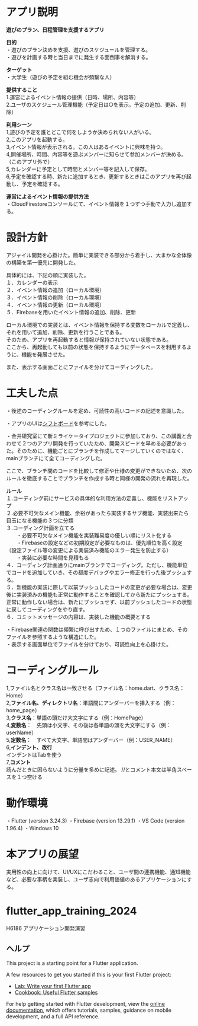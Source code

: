 # アプリ説明

**遊びのプラン、日程管理を支援するアプリ**

**目的**  
・遊びのプラン決めを支援、遊びのスケジュールを管理する。  
・遊びを計画する時と当日までに発生する面倒事を解消する。  

**ターゲット**  
・大学生（遊びの予定を組む機会が頻繫な人）  

**提供すること**  
1.運営によるイベント情報の提供（日時、場所、内容等）  
2.ユーザのスケジュール管理機能（予定日は○を表示。予定の追加、更新、削除）  

**利用シーン**  
1,遊びの予定を誰とどこで何をしようか決められない人がいる。  
2,このアプリを起動する。  
3,イベント情報が表示される。この人はあるイベントに興味を持つ。  
4,開催場所、時間、内容等を遊ぶメンバーに知らせて参加メンバーが決める。（このアプリ外で）  
5,カレンダーに予定として時間とメンバー等を記入して保存。  
6,予定を確認する時、新たに追加するとき、更新するときはこのアプリを再び起動し、予定を確認する。  

**運営によるイベント情報の提供方法**  
・CloudFirestoreコンソールにて、イベント情報を１つずつ手動で入力し追加する。  

# 設計方針

アジャイル開発を心掛けた。簡単に実装できる部分から着手し、大まかな全体像の構築を第一優先に開発した。  

具体的には、下記の順に実装した。  
１．カレンダーの表示  
２．イベント情報の追加（ローカル環境）  
３．イベント情報の削除（ローカル環境）  
４．イベント情報の更新（ローカル環境）  
５．Firebaseを用いたイベント情報の追加、削除、更新  

ローカル環境での実装とは、イベント情報を保持する変数をローカルで定義し、それを用いて追加、削除、更新を行うことである。  
そのため、アプリを再起動すると情報が保持されていない状態である。  
ここから、再起動しても以前の状態を保持するようにデータベースを利用するように、機能を発展させた。  

また、表示する画面ごとにファイルを分けてコーディングした。

# 工夫した点

・後述のコーディングルールを定め、可読性の高いコードの記述を意識した。

・アプリのUIは[シフトボード](https://shiftboard.jp/)を参考にした。

・金井研究室にて新ミライケータイプロジェクトに参加しており、この講義と合わせて２つのアプリ開発を行っていたため、開発スピードを早める必要があった。そのために、機能ごとにブランチを作成してマージしていくのではなく、mainブランチにて全てコーディングした。

ここで、ブランチ間のコードを比較して修正や仕様の変更ができないため、次のルールを徹底することでブランチを作成する時と同様の開発の流れを再現した。  

**ルール**  
１.コーディング前にサービスの具体的な利用方法の定義し、機能をリストアップ  
２.必要不可欠なメイン機能、余裕があったら実装するサブ機能、実装出来たら目玉になる機能の３つに分類  
３.コーディング計画を立てる  
&emsp;&emsp;・必要不可欠なメイン機能を実装難易度の優しい順にリスト化する  
&emsp;&emsp;・Firebaseの設定などの初期設定が必要なものは、優先順位を高く設定（設定ファイル等の変更による実装済み機能のエラー発生を防止する）  
&emsp;&emsp;・実装に必要な時間を見積もる  
４．コーディング計画通りにmainブランチでコーディング。ただし、機能単位でコードを追加していき、その都度デバッグやエラー修正を行った後プッシュする。  
５．新機能の実装に際して以前プッシュしたコードの変更が必要な場合は、変更後に実装済みの機能も正常に動作することを確認してから新たにプッシュする。正常に動作しない場合は、新たにプッシュせず、以前プッシュしたコードの状態に戻してコーディングをやり直す。  
６．コミットメッセージの内容は、実装した機能の概要とする  

・Firebase関連の関数は頻繁に呼び出すため、１つのファイルにまとめ、そのファイルを参照するような構造にした。  
・表示する画面単位でファイルを分けており、可読性向上を心掛けた。

# コーディングルール
1,ファイル名とクラス名は一致させる（ファイル名：home.dart、クラス名：Home）  
2,**ファイル名、ディレクトリ名**：単語間にアンダーバーを挿入する（例：home_page）    
3,**クラス名**：単語の頭だけ大文字にする（例：HomePage）  
4,**変数名**：　先頭は小文字、その後は各単語の頭を大文字にする（例：userName）  
5,**定数名**：　すべて大文字、単語間はアンダーバー（例：USER_NAME）  
6,**インデント、改行**  
インデントはTabを使う  
7,**コメント**  
読んだときに困らないように分量を多めに記述。
//とコメント本文は半角スペースを１つ空ける

# 動作環境
・Flutter  (version 3.24.3)
・Firebase (version 13.29.1)
・VS Code (version 1.96.4)
・Windows 10

# 本アプリの展望

実用性の向上に向けて、UI/UXにこだわること、ユーザ間の連携機能、通知機能など、必要な事柄を実装し、ユーザ志向で利用価値のあるアプリケーションにする。

# flutter_app_training_2024

H6186 アプリケーション開発演習

## ヘルプ

This project is a starting point for a Flutter application.

A few resources to get you started if this is your first Flutter project:

- [Lab: Write your first Flutter app](https://docs.flutter.dev/get-started/codelab)
- [Cookbook: Useful Flutter samples](https://docs.flutter.dev/cookbook)

For help getting started with Flutter development, view the
[online documentation](https://docs.flutter.dev/), which offers tutorials,
samples, guidance on mobile development, and a full API reference.

